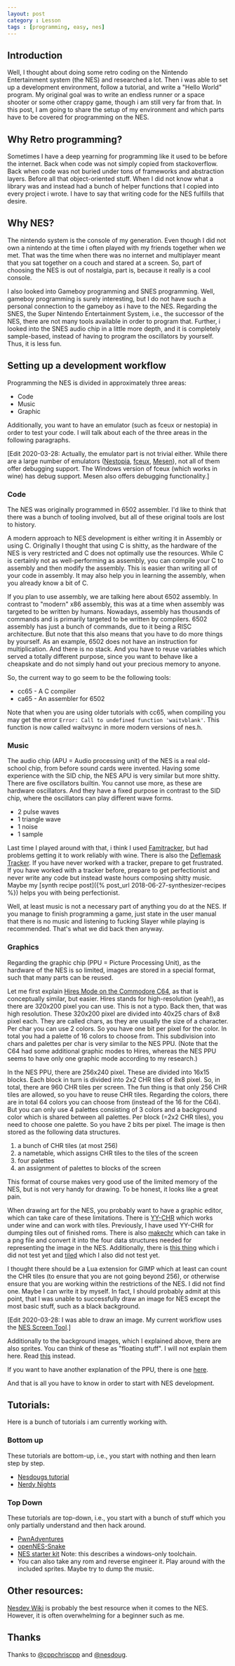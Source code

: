 ```yaml
---
layout: post
category : Lesson
tags : [programming, easy, nes]
---
```


## Introduction
Well, I thought about doing some retro coding on the Nintendo
Entertainment system (the NES) and researched a lot.
Then i was able to set up a development environment, follow a
tutorial, and write a "Hello World" program.
My original goal was to write an endless runner or a space shooter or
some other crappy game, though i am still very far from that.
In this post, I am going to share the setup of my environment and
which parts have to be covered for programming on the NES.

## Why Retro programming?

Sometimes I have a deep yearning for programming like it used to be
before the internet. Back when code was not simply copied from
stackoverflow. Back when code was not buried under tons of frameworks
and abstraction layers. Before all that object-oriented stuff. When I
did not know what a library was and instead had a bunch of helper
functions that I copied into every project i wrote.
I have to say that writing code for the NES fulfills that desire.

## Why NES?
The nintendo system is the console of my generation. Even though I did
not own a nintendo at the time i often played with my friends together
when we met. That was the time when there was no internet and
multiplayer meant that you sat together on a couch and stared at a
screen.
So, part of choosing the NES is out of nostalgia, part is, because it
really is a cool console.

I also looked into Gameboy programming and SNES programming.
Well, gameboy programming is surely interesting, but I do not have
such a personal connection to the gameboy as i have to the NES.
Regarding the SNES, the Super Nintendo Entertainment System, i.e., the
successor of the NES, there are not many tools available in order to
program that. Further, i looked into the SNES audio chip in a little more
depth, and it is completely sample-based, instead of having to program
the oscillators by yourself. Thus, it is less fun.

## Setting up a development workflow

Programming the NES is divided in approximately three areas:

- Code
- Music
- Graphic

Additionally, you want to have an emulator (such as fceux or nestopia)
in order to test your code.
I will talk about each of the three areas in the following paragraphs.

[Edit 2020-03-28: Actually, the emulator part is not trivial either.
While there are a large number of emulators
([Nestopia](http://0ldsk00l.ca/nestopia/), [fceux](http://www.fceux.com/web/), [Mesen](https://www.mesen.ca/)),
not all of them offer debugging support. The Windows version of fceux
(which works in wine) has debug support. Mesen also offers debugging
functionality.]

### Code
The NES was originally programmed in 6502 assembler. I'd like to think
that there was a bunch of tooling involved, but all of these original
tools are lost to history.

A modern approach to NES development is either writing it in Assembly
or using C. Originally I thought that using C is shitty, as the
hardware of the NES is very restricted and C does not optimally use
the resources. While C is certainly not as well-performing as assembly, you
can compile your C to assembly and then modify the assembly. This is
easier than writing all of your code in assembly. It may also help you
in learning the assembly, when you already know a bit of C.

If you plan to use assembly, we are talking here about 6502 assembly.
In contrast to "modern" x86 assembly, this was at a time when assembly
was targeted to be written by humans. Nowadays, assembly has thousands
of commands  and is primarily targeted to be written by compilers.
6502 assembly has just a bunch of commands, due to it being a RISC
architecture. But note that this also means that you have to do more
things by yourself. As an example, 6502 does not have an instruction
for multiplication. And there is no stack. And you have to reuse
variables which served a totally different purpose, since you want to
behave like a cheapskate and do not simply hand out your precious memory to
anyone.

So, the current way to go seem to be the following tools:

- cc65 - A C compiler
- ca65 - An assembler for 6502

Note that when you are using older tutorials with cc65, when compiling you may
get the error `Error: Call to undefined function 'waitvblank'`. This
function is now called waitvsync in more modern versions of nes.h.

### Music
The audio chip (APU = Audio processing unit) of the NES is a real
old-school chip, from before sound cards were invented. Having some
experience with the SID chip, the NES APU is very similar but more
shitty.
There are five oscillators builtin. You cannot use more, as these are
hardware oscillators. And they have a fixed purpose in contrast to the
SID chip, where the oscillators can play different wave forms.

- 2 pulse waves
- 1 triangle wave
- 1 noise
- 1 sample

Last time I played around with that, i think I used
[Famitracker](http://www.famitracker.com/), but had problems getting
it to work reliably with wine.
There is also the [Deflemask Tracker](http://www.deflemask.com/).
If you have never worked with a tracker, prepare to get frustrated.
If you have worked with a tracker before, prepare to get perfectionist and
never write any code but instead waste hours composing shitty music.
Maybe my [synth recipe post]({% post_url 2018-06-27-synthesizer-recipes %}) helps you with being
perfectionist.

Well, at least music is not a necessary part of anything you do at the
NES. If you manage to finish programming a game, just state in the
user manual that there is no music and listening to fucking Slayer
while playing is recommended. That's what we did back then anyway.

### Graphics
Regarding the graphic chip (PPU = Picture Processing Unit), as the
hardware of the NES is so limited, images are stored in a special
format, such that many parts can be reused.

Let me first explain [Hires Mode on the
Commodore C64](https://www.c64-wiki.com/wiki/High_Resolution), as that is
conceptually similar, but easier.
Hires stands for high-resolution (yeah!), as there are 320x200 pixel
you can use. This is not a typo. Back then, that was high resolution.
These 320x200 pixel are divided into 40x25 chars of 8x8 pixel each.
They are called chars, as they are usually the size of a character.
Per char you can use 2 colors. So you have one bit per pixel for the
color. In total you had a palette of 16 colors to choose from.
This subdivision into chars and palettes per char is very similar to
the NES PPU.
(Note that the C64 had some additional graphic modes to Hires, whereas
the NES PPU seems to have only one graphic mode according to my
research.)

In the NES PPU, there are 256x240 pixel.
These are divided into 16x15 blocks.
Each block in turn is divided into 2x2 CHR tiles of 8x8 pixel.
So, in total, there are 960 CHR tiles per screen.
The fun thing is that only 256 CHR tiles are allowed, so you have to
reuse CHR tiles.
Regarding the colors, there are in total 64 colors you can choose
from (instead of the 16 for the C64).
But you can only use 4 palettes consisting of 3 colors and a
background color which is shared between all palettes.
Per block (=2x2 CHR tiles), you need to choose one palette. So you
have 2 bits per pixel.
The image is then stored as the following data structures.

1. a bunch of CHR tiles (at most 256)
2. a nametable, which assigns CHR tiles to the tiles of the screen
3. four palettes
4. an assignment of palettes to blocks of the screen

This format of course makes very good use of the limited memory of the
NES, but is not very handy for drawing. To be honest, it looks like a
great pain.

When drawing art for the NES, you probably want to have a graphic
editor, which can take care of these limitations.
There is [YY-CHR](http://wiki.nesdev.com/w/index.php/YY-CHR) which
works under wine and can work with tiles. Previously, I have used
YY-CHR for dumping tiles out of finished roms.
There is also [makechr](https://github.com/dustmop/makechr) which can
take in a png file and convert it into the four data structures needed for
representing the image in the NES.
Additionally, there is [this
thing](https://github.com/pinobatch/nesbgeditor) which i did not test
yet and [tiled](https://www.mapeditor.org/) which I also did not test
yet.

I thought there should be a Lua extension for GIMP which at least can
count the CHR tiles (to ensure that you are not going beyond 256), or
otherwise ensure that you are working within the restrictions of the
NES. I did not find one. Maybe I can write it by myself.
In fact, I should probably admit at this point, that I was unable to
successfully draw an image for NES except the most basic stuff, such
as a black background.

[Edit 2020-03-28: I was able to draw an image. My current workflow
uses the [NES Screen
Tool](https://shiru.untergrund.net/software.shtml).]

Additionally to the background images, which I explained above, there
are also sprites. You can think of these as "floating stuff". I will
not explain them here. Read
[this](http://wiki.nesdev.com/w/index.php/PPU_OAM) instead.

If you want to have another explanation of the PPU, there is one
[here](http://www.dustmop.io/blog/2015/04/28/nes-graphics-part-1/).

And that is all you have to know in order to start with NES
development.

## Tutorials:
Here is a bunch of tutorials i am currently working with.

### Bottom up
These tutorials are bottom-up, i.e., you start with nothing and then
learn step by step.
- [Nesdougs tutorial](https://nesdoug.com/)
- [Nerdy Nights](https://nerdy-nights.nes.science/)

### Top Down
These tutorials are top-down, i.e., you start with a bunch of stuff
which you only partially understand and then hack around.
- [PwnAdventures](https://github.com/Vector35/PwnAdventureZ)
- [openNES-Snake](https://github.com/sebastiandine/openNES-Snake)
- [NES starter kit](https://github.com/cppchriscpp/nes-starter-kit/)
  Note: this describes a windows-only toolchain.
- You can also take any rom and reverse engineer it. Play around with
  the included sprites. Maybe try to dump the music.

## Other resources:
[Nesdev Wiki](http://wiki.nesdev.com/w/index.php/Nesdev_Wiki) is
probably the best resource when it comes to the NES. However, it is
often overwhelming for a beginner such as me.

## Thanks
Thanks to [@cppchriscpp](https://twitter.com/cppchriscpp) and [@nesdoug](https://twitter.com/nesdoug2).
